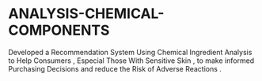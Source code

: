 # ANALYSIS-CHEMICAL-COMPONENTS
Developed a Recommendation System Using Chemical Ingredient Analysis to Help Consumers , Especial Those With Sensitive Skin , to make informed Purchasing Decisions and reduce the Risk of Adverse Reactions .
